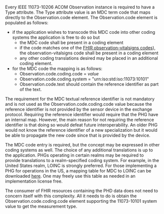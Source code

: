 Every IEEE 11073-10206 ACOM Observation instance is required to have a Type attribute. The Type attribute value is an MDC term code that maps directly to the Observation.code element. 
The Observation.code element is populated as follows:

* if the application wishes to transcode this MDC code into other coding systems the application is free to do so but
  * the MDC code shall be present in a coding element
  * if the code matches one of the [FHIR observation-vitalsigns codes]( https://www.hl7.org/fhir/observation-vitalsigns.html)), the observation-vitalsigns code shall be present in a coding element
  * any other coding translations desired may be placed in an additional coding element.
* for the MDC code the mapping is as follows:
  * Observation.code.coding.code = *value*
  * Observation.code.coding.system = "urn:iso:std:iso:11073:10101"
  * Observation.code.text should contain the reference identifier as part of the text.
  
The requirement for the MDC textual reference identifier is not mandatory and is not used as the Observation.code.coding.code value because the reference identifier is not provided by the sensor device in the exchange protocol. Requiring the reference identifier would require that the PHG have an internal map. However, the main reason for not requiring the reference identifier is that doing so would defeat future interoperability. An older PHG would not know the reference identifier of a new specialization but it would be able to propagate the new code since that is provided by the device.

The MDC code entry is required, but the concept may be expressed in other coding systems as well. The choice of any additional translations is up to the application. PHGs operating in certain realms may be required to provide translations to a realm-specified coding system. For example, in the United States realm, LOINC is strongly preferred. For those implementing a PHG for operations in the US, a mapping table for MDC to LOINC can be downloaded [here](https://loinc.org/file-access/download-id/9385/). One may freely use this table as needed in an implementation license free.
  
The consumer of FHIR resources containing the PHD data does not need to concern itself with this complexity. All it needs to do is obtain the Observation.code.coding.code element supporting the 11073-10101 system value to get the measurement type.

